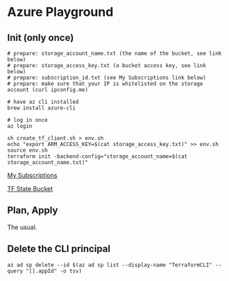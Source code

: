 # Azure Playground

## Init (only once)



```
# prepare: storage_account_name.txt (the name of the bucket, see link below)
# prepare: storage_access_key.txt (a bucket access key, see link below)
# prepare: subscription_id.txt (see My Subscriptions link below)
# prepare: make sure that your IP is whitelisted on the storage account (curl ipconfig.me)

# have az cli installed
brew install azure-cli

# log in once
az login

sh create_tf_client.sh > env.sh
echo "export ARM_ACCESS_KEY=$(cat storage_access_key.txt)" >> env.sh
source env.sh
terraform init -backend-config="storage_account_name=$(cat storage_account_name.txt)"
```

[My Subscriptions](https://portal.azure.com/#view/Microsoft_Azure_Billing/SubscriptionsBladeV2)

[TF State Bucket](https://portal.azure.com/#@philippbartschprotonmail.onmicrosoft.com/resource/subscriptions/c0be1f03-62e1-4cea-81e4-df888785b929/resourceGroups/terraform-playground/providers/Microsoft.Storage/storageAccounts/terraformstate09876/overview)

## Plan, Apply

The usual.

## Delete the CLI principal

`az ad sp delete --id $(az ad sp list --display-name "TerraformCLI" --query "[].appId" -o tsv)`
